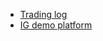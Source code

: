 - [Trading log](https://docs.google.com/spreadsheets/d/1615XBgvvk2_FTPezGUGl8ORWMECHsmwhm2pfpkK6l5k/edit?usp=sharing)
- [IG demo platform](https://demo-deal.ig.com/web-platform/)